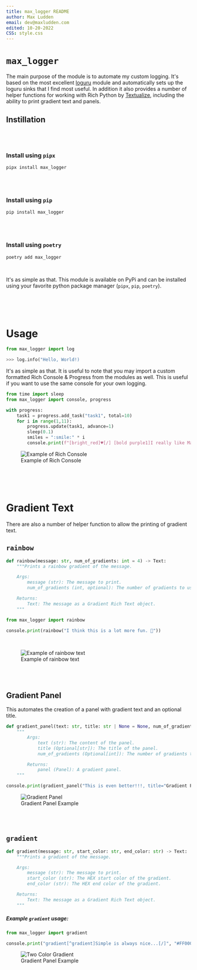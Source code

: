 ```yaml
---
title: max_logger README
author: Max Ludden
email: dev@maxludden.com
edited: 10-20-2022
CSS: style.css
---
```


# `max_logger`
The main purpose of the module is to automate my custom logging. It's based on the most excellent [loguru](https://github.com/Delgan/loguru) module and automatically sets up the loguru sinks that I find most useful. In addition it also provides a number of helper functions for working with Rich Python by [Textualize](https://www.textualize.io/), including the ability to print gradient text and panels.

## Instillation

<br />
<br />

### Install using `pipx`
```bash
pipx install max_logger
```

<br />
<br />

### Install using `pip`
```bash
pip install max_logger
```
<br />
<br />

### Install using `poetry`
```bash
poetry add max_logger
```
<br />

It's as simple as that. This module is available on PyPi and can be installed using your favorite python package manager (`pipx`, `pip`, `poetry`).

<br />
<br />
<br />

# Usage
```Python
from max_logger import log

>>> log.info("Hello, World!)
```
It's as simple as that. It is useful to note that you may import a custom formatted Rich Console & Progress from the modules as well. This is useful if you want to use the same console for your own logging.



```Python
from time import sleep
from max_logger import console, progress

with progress:
    task1 = progress.add_task("task1", total=10)
    for i in range(1,11):
        progress.update(task1, advance=1)
        sleep(0.1)
        smiles = ":smile:" * i
        console.print(f"[bright_red]♥︎[/] [bold purple1]I really like Max's Logger![/][#00ff00] ☘︎[/]")
```



<figure>
    <img src=https://i.imgur.com/IdKDdzE.png alt="Example of Rich Console" />
    <figcaption>Example of Rich Console</figcaption>
</figure>



<br />
<br />
<br />

# Gradient Text
There are also a number of helper function to allow the printing of gradient text.

## `rainbow`
```Python
def rainbow(message: str, num_of_gradients: int = 4) -> Text:
    """Prints a rainbow gradient of the message.

    Args:
        message (str): The message to print.
        num_of_gradients (int, optional): The number of gradients to use. Defaults to 4. Must be between 1 and 6.

    Returns:
        Text: The message as a Gradient Rich Text object.
    """
```

```Python
from max_logger import rainbow

console.print(rainbow("I think this is a lot more fun. 🌈"))
```
<br />
<figure>
    <img src="https://i.imgur.com/4PDNxIA.png" alt="Example of rainbow text" />
    <figcaption>Example of rainbow text</figcaption>
</figure>

<br />
<br />

## Gradient Panel
This automates the creation of a panel with gradient text and an optional title.


```Python
def gradient_panel(text: str, title: str | None = None, num_of_gradients: int = 4) -> Panel:
    """
        Args:
            text (str): The content of the panel.
            title (Optional[str]): The title of the panel.
            num_of_gradients (Optional[int]): The number of gradients to use. Valid arguments are between 1 - 6.

        Returns:
            panel (Panel): A gradient panel.
    """

console.print(gradient_panel("This is even better!!!, title="Gradient Panel"))
```

<figure>
    <img src="https://i.imgur.com/5H2qksr.png" alt="Gradient Panel" />
    <figcaption>Gradient Panel Example</figcaption>
</figure>

<br />
<br />

## `gradient`


```Python
def gradient(message: str, start_color: str, end_color: str) -> Text:
    """Prints a gradient of the message.

    Args:
        message (str): The message to print.
        start_color (str): The HEX start color of the gradient.
        end_color (str): The HEX end color of the gradient.

    Returns:
        Text: The message as a Gradient Rich Text object.
    """
```

##### Example `gradient` usage:
```Python
from max_logger import gradient

console.print("gradient[^gradient]Simple is always nice...[/]", "#FF0000", "#FF8800"), justify="center")
```


<figure>
    <img src="https://i.imgur.com/CBZ79sC.png" alt="Two Color Gradient" />
    <figcaption>Gradient Panel Example</figcaption>
</figure>
